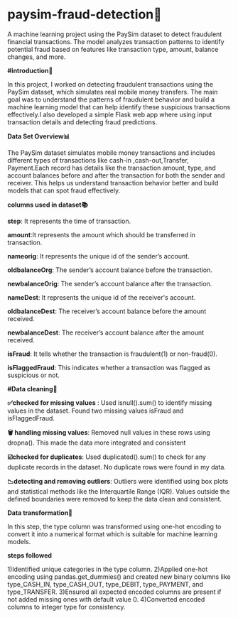 # paysim-fraud-detection🔴

A machine learning project using the PaySim dataset to detect fraudulent financial transactions. The model analyzes transaction patterns to identify potential fraud based on features like transaction type, amount, balance changes, and more.

**#introduction🚀**

In this project, I worked on detecting fraudulent transactions using the PaySim dataset, which simulates real mobile money transfers. The main goal was to understand the patterns of fraudulent behavior and build a machine learning model that can help identify these suspicious transactions effectively.I also developed a simple Flask web app where using input transaction details and detecting fraud predictions.

**Data Set Overview📊**

The PaySim dataset simulates mobile money transactions and includes different types of transactions like cash-in ,cash-out,Transfer, Payment.Each record has details like the transaction amount, type, and account balances before and after the transaction for both the sender and receiver. This helps us understand transaction behavior better and build models that can spot fraud effectively.

**columns used in dataset📚**

   **step**: It represents the time of transaction.
   
   **amount**:It represents the amount which should be transferred in transaction.
   
   **nameorig**: It represents the unique id of the sender’s account.
   
   **oldbalanceOrg**: The sender’s account balance before the transaction.
   
   **newbalanceOrig**: The sender’s account balance after the transaction.
   
   **nameDest**: It represents the unique id of the receiver's account.
   
   **oldbalanceDest**: The receiver’s account balance before the amount received.
   
   **newbalanceDest**: The receiver’s account balance after the amount received.
   
   **isFraud**: It tells whether the transaction is fraudulent(1) or non-fraud(0).
   
   **isFlaggedFraud**: This indicates whether a transaction was flagged as suspicious or not.

 **#Data cleaning🧹**
 
  **✅checked for missing values** : Used isnull().sum() to identify missing values in the dataset. Found two missing values isFraud and  isFlaggedFraud.
  
  **🗑️ handling missing values**: Removed null values in these rows using dropna(). This made the data more integrated and consistent
  
  **☑️checked for duplicates**: Used duplicated().sum() to check for any duplicate records in the dataset. No duplicate rows were found in my data.
  
  **📉detecting and removing outliers**: Outliers were identified using box plots and statistical methods like the Interquartile Range (IQR). Values outside the defined boundaries were removed to keep the data clean and consistent.

**Data transformation🔄**

In this step, the type column was transformed using one-hot encoding  to convert it into a numerical format which is suitable for machine learning models.

 **steps followed**
 
   1)Identified unique categories in the type column.
   2)Applied one-hot encoding using pandas.get_dummies() and created new binary columns like type_CASH_IN, type_CASH_OUT, type_DEBIT, type_PAYMENT, and type_TRANSFER.
   3)Ensured all expected encoded columns are present if not added missing ones with default value 0.
   4)Converted encoded columns to integer type for consistency.



 





  
  
